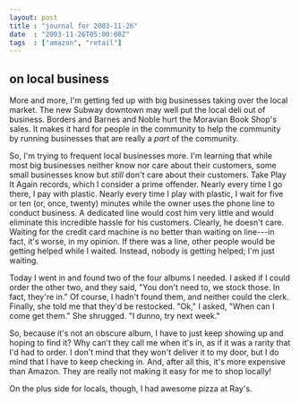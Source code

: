 ```yaml
---
layout: post
title : "journal for 2003-11-26"
date  : "2003-11-26T05:00:00Z"
tags  : ["amazon", "retail"]
---
```



## on local business

More and more, I'm getting fed up with big businesses taking over the local market.  The new Subway downtown may well put the local deli out of business. Borders and Barnes and Noble hurt the Moravian Book Shop's sales.  It makes it hard for people in the community to help the community by running businesses that are really a <em>part</em> of the community.

So, I'm trying to frequent local businesses more.  I'm learning that while most big businesses neither know nor care about their customers, some small businesses know but <em>still</em> don't care about their customers.  Take Play It Again records, which I consider a prime offender.  Nearly every time I go there, I pay with plastic.  Nearly every time I play with plastic, I wait for five or ten (or, once, twenty) minutes while the owner uses the phone line to conduct business.  A dedicated line would cost him very little and would eliminate this incredible hassle for his customers.  Clearly, he doesn't care. Waiting for the credit card machine is no better than waiting on line---in fact, it's worse, in my opinion.  If there was a line, other people would be getting helped while I waited.  Instead, nobody is getting helped; I'm just waiting.

Today I went in and found two of the four albums I needed.  I asked if I could order the other two, and they said, "You don't need to, we stock those.  In fact, they're in."  Of course, I hadn't found them, and neither could the clerk.  Finally, she told me that they'd be restocked.  "Ok," I asked, "When can I come get them."  She shrugged.  "I dunno, try next week."

So, because it's not an obscure album, I have to just keep showing up and hoping to find it?  Why can't they call me when it's in, as if it was a rarity that I'd had to order.  I don't mind that they won't deliver it to my door, but I do mind that I have to keep checking in.  And, after all this, it's more expensive than Amazon.  They are really not making it easy for me to shop locally!

On the plus side for locals, though, I had awesome pizza at Ray's.

